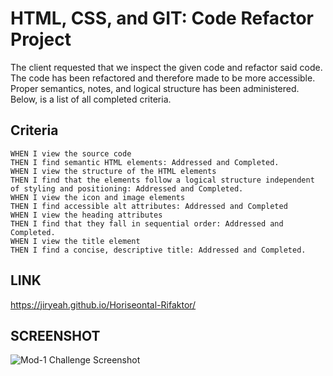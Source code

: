 # HTML, CSS, and GIT: Code Refactor Project
The client requested that we inspect the given code and refactor said code. The code has been refactored and therefore made to be more accessible. Proper 
semantics, notes, and logical structure has been administered. 
Below, is a list of all completed criteria.


## Criteria 

```
WHEN I view the source code
THEN I find semantic HTML elements: Addressed and Completed.
WHEN I view the structure of the HTML elements
THEN I find that the elements follow a logical structure independent of styling and positioning: Addressed and Completed.
WHEN I view the icon and image elements
THEN I find accessible alt attributes: Addressed and Completed
WHEN I view the heading attributes
THEN I find that they fall in sequential order: Addressed and Completed. 
WHEN I view the title element
THEN I find a concise, descriptive title: Addressed and Completed.

```
## LINK
https://jiryeah.github.io/Horiseontal-Rifaktor/


## SCREENSHOT  
![Mod-1 Challenge Screenshot](https://user-images.githubusercontent.com/92201576/140674345-55f99bcc-187e-4a6b-91da-b319d868ebff.jpeg)
